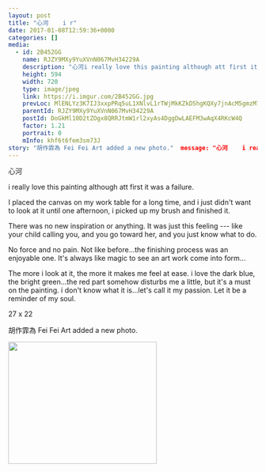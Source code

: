 ```yaml
---
layout: post
title: "心河    i r" 
date: 2017-01-08T12:59:36+0000 
categories: [] 
media:
  - id: 2B452GG
    name: RJZY9MXy9YuXVnN067MvH34229A
    description: "心河i really love this painting although att first it was a failure.I placed the canvas on my work table for a long time, and i just didn't want to look at it until one afternoon, i picked up my brush and finished it.There was no new inspiration or anything. It was just this feeling --- like your child  calling you, and you go toward her, and you just know what to do. No force and no pain. Not like before...the finishing process was an enjoyable one. It's always like magic to see an art work come into form...The more i look at it, the more it makes me feel at ease. i love the dark blue, the bright green...the red part somehow disturbs me a little, but it's a must on the painting. i don't know what it is...let's call it my passion. Let it be a reminder of my soul.27 x 22"   
    height: 594
    width: 720
    type: image/jpeg
    link: https://i.imgur.com/2B452GG.jpg
    prevLoc: MlENLYz3K7IJ3xxpPRq5uL1XNlvL1rTWjMkKZkD5hgKQXy7jnAcM5gmzM7MDcg2LY7pO3Ei7JVKznpQPs5ljyjMAORTPpgNv380gFqwxzmDooYh295wwGGoOcOA4zG9LzrcRWNwYJ1rqcM7JoAkYrWiR7R4nJE7Piq4YDqJ8Nqi29JGXmoZvHZkLg73ZG8s62XND9lyWfkOkO1D5W5SRJDA16qljhXZv8lP3XEfMoM3x942ZuKPK62rnQ2Cg0p7YW912TM5yQLMJ0
    parentId: RJZY9MXy9YuXVnN067MvH34229A
    postId: DoGkMl10D2tZOgx8QRRJtmW1rl2xyAs4DggDwLAEFM3wAqX4RKcW4Q
    factor: 1.21
    portrait: 0
    mInfo: khf6t6fem3sm73J
story: "胡作霏為 Fei Fei Art added a new photo."  message: "心河    i really love this painting although att first it was a failure.    I placed the canvas on my work table for a long time, and i just didn't want to look at it until one afternoon, i picked up my brush and finished it.    There was no new inspiration or anything. It was just this feeling --- like your child  calling you, and you go toward her, and you just know what to do.     No force and no pain. Not like before...the finishing process was an enjoyable one. It's always like magic to see an art work come into form...    The more i look at it, the more it makes me feel at ease. i love the dark blue, the bright green...the red part somehow disturbs me a little, but it's a must on the painting. i don't know what it is...let's call it my passion. Let it be a reminder of my soul.    27 x 22"
---
```


心河  
  
i really love this painting although att first it was a failure.  
  
I placed the canvas on my work table for a long time, and i just didn't want to look at it until one afternoon, i picked up my brush and finished it.  
  
There was no new inspiration or anything. It was just this feeling --- like your child  calling you, and you go toward her, and you just know what to do.   
  
No force and no pain. Not like before...the finishing process was an enjoyable one. It's always like magic to see an art work come into form...  
  
The more i look at it, the more it makes me feel at ease. i love the dark blue, the bright green...the red part somehow disturbs me a little, but it's a must on the painting. i don't know what it is...let's call it my passion. Let it be a reminder of my soul.  
  
27 x 22
 
 
[//]: #story:
胡作霏為 Fei Fei Art added a new photo.


[//]: #media:  
<a href="https://i.imgur.com/2B452GG.jpg"><img src="https://i.imgur.com/2B452GG.jpg" height="247" width="300" /></a> 
 
